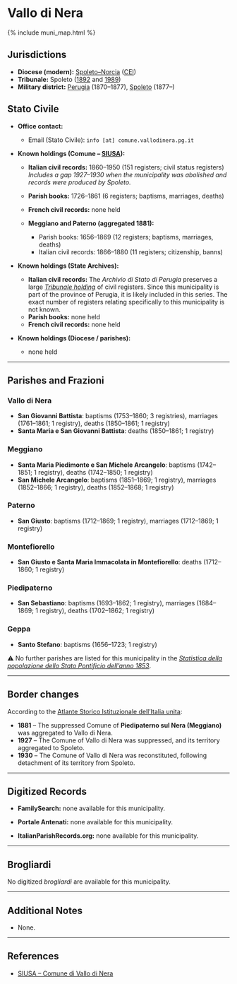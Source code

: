# Vallo di Nera

{% include muni_map.html %}

## Jurisdictions

* **Diocese (modern):** [Spoleto–Norcia](../dio/spoleto.md) ([CEI](https://www.chiesacattolica.it/annuario-cei/ricerca-parrocchie/))
* **Tribunale:** Spoleto ([1892](https://www.google.it/books/edition/Bollettino_ufficiale_del_Ministero_di_gr/kRXd4t5fK-0C?hl=en&gbpv=1&pg=PA457&printsec=frontcover) and [1989](https://www.google.it/books/edition/Gazzetta_ufficiale_della_Repubblica_ital/-Z6nogg-qMQC?hl=en&gbpv=1&pg=RA8-PA38&printsec=frontcover))
* **Military district:** [Perugia](../mil/perugia.md) (1870–1877), [Spoleto](../mil/spoleto.md) (1877–)

## Stato Civile

* **Office contact:**

  * Email (Stato Civile): `info [at] comune.vallodinera.pg.it`

* **Known holdings (Comune – [SIUSA](https://siusa-archivi.cultura.gov.it/cgi-bin/siusa/pagina.pl?TipoPag=comparc&Chiave=275092)):**

  * **Italian civil records:** 1860–1950 (151 registers; civil status registers)
    *Includes a gap 1927–1930 when the municipality was abolished and records were produced by Spoleto.*
  * **Parish books:** 1726–1861 (6 registers; baptisms, marriages, deaths)
  * **French civil records:** none held
  * **Meggiano and Paterno (aggregated 1881):**

    * Parish books: 1656–1869 (12 registers; baptisms, marriages, deaths)
    * Italian civil records: 1866–1880 (11 registers; citizenship, banns)

* **Known holdings (State Archives):**

  * **Italian civil records:** The *Archivio di Stato di Perugia* preserves a large *[Tribunale holding](http://dati.san.beniculturali.it/SAN/complarc_IT-AS-PG_san.cat.complArch.96907)* of civil registers.
  Since this municipality is part of the province of Perugia, it is likely included in this series.
  The exact number of registers relating specifically to this municipality is not known.
  * **Parish books:** none held
  * **French civil records:** none held

* **Known holdings (Diocese / parishes):**

  * none held

---

## Parishes and Frazioni

### Vallo di Nera

* **San Giovanni Battista**: baptisms (1753–1860; 3 registries), marriages (1761–1861; 1 registry), deaths (1850–1861; 1 registry)
* **Santa Maria e San Giovanni Battista**: deaths (1850–1861; 1 registry)

### Meggiano

* **Santa Maria Piedimonte e San Michele Arcangelo**: baptisms (1742–1851; 1 registry), deaths (1742–1850; 1 registry)
* **San Michele Arcangelo**: baptisms (1851–1869; 1 registry), marriages (1852–1866; 1 registry), deaths (1852–1868; 1 registry)

### Paterno

* **San Giusto**: baptisms (1712–1869; 1 registry), marriages (1712–1869; 1 registry)

### Montefiorello

* **San Giusto e Santa Maria Immacolata in Montefiorello**: deaths (1712–1860; 1 registry)

### Piedipaterno

* **San Sebastiano**: baptisms (1693–1862; 1 registry), marriages (1684–1869; 1 registry), deaths (1702–1862; 1 registry)

### Geppa

* **Santo Stefano**: baptisms (1656–1723; 1 registry)

⚠️ No further parishes are listed for this municipality in the *[Statistica della popolazione dello Stato Pontificio dell’anno 1853](https://www.google.it/books/edition/Statistics_della_popolazione_dello_Stato/v6dCAQAAMAAJ)*.

---

## Border changes

According to the [Atlante Storico Istituzionale dell’Italia unita](http://dati.san.beniculturali.it/asi/local/detail.html?UA05128):

* **1881** – The suppressed Comune of **Piedipaterno sul Nera (Meggiano)** was aggregated to Vallo di Nera.
* **1927** – The Comune of Vallo di Nera was suppressed, and its territory aggregated to Spoleto.
* **1930** – The Comune of Vallo di Nera was reconstituted, following detachment of its territory from Spoleto.

---

## Digitized Records

* **FamilySearch:** none available for this municipality.

* **Portale Antenati:** none available for this municipality.

* **ItalianParishRecords.org:** none available for this municipality.

---

## Brogliardi

No digitized *brogliardi* are available for this municipality.

---

## Additional Notes

* None.

---

## References

* [SIUSA – Comune di Vallo di Nera](https://siusa-archivi.cultura.gov.it/cgi-bin/siusa/pagina.pl?TipoPag=comparc&Chiave=275092)
